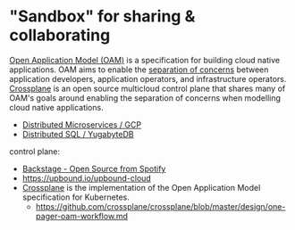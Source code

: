 # "Sandbox" for sharing & collaborating

[Open Application Model (OAM)](https://github.com/oam-dev/spec) is a specification for building cloud native applications. OAM aims to enable the [separation of concerns](https://github.com/oam-dev/spec/blob/d16d5add/introduction.md) between application developers, application operators, and infrastructure operators. [Crossplane](https://crossplane.io/) is an open source multicloud control plane that shares many of OAM's goals around enabling the separation of concerns when modelling cloud native applications.
  
  * [Distributed Microservices / GCP](https://github.com/GoogleCloudPlatform/microservices-demo)
  * [Distributed SQL / YugabyteDB](https://blog.yugabyte.com/cloud-native-meets-distributed-sql-bringing-microservices-kubernetes-istio-yugabytedb-together-with-hipster-shop-demo/)
  
control plane:
  * [Backstage - Open Source from Spotify](https://labs.spotify.com/2020/04/21/how-we-use-backstage-at-spotify/)
  * https://upbound.io/upbound-cloud
  * [Crossplane](https://github.com/crossplane/crossplane) is the implementation of the Open Application Model specification for Kubernetes.
    * https://github.com/crossplane/crossplane/blob/master/design/one-pager-oam-workflow.md

